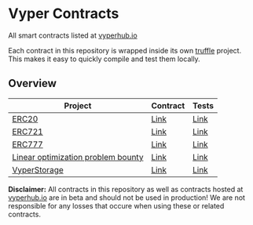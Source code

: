 # Vyper Contracts
All smart contracts listed at [vyperhub.io](https://contracts.vyperhub.io/)

Each contract in this repository is wrapped inside its own [truffle](https://truffleframework.com/) project.
This makes it easy to quickly compile and test them locally.

## Overview

| Project | Contract | Tests |
| - | - | - |
| [ERC20](erc20/) | [Link](erc20/contracts/erc20.vy) | [Link](erc20/tests/erc20.js) |
| [ERC721](erc721/) | [Link](erc721/contracts/erc721.vy) | [Link](erc721/tests/erc721.js) |
| [ERC777](erc777/) | [Link](erc777/contracts/erc777.vy) | [Link](erc777/test) |
| [Linear optimization problem bounty](linear_optimization_problem_bounty/) | [Link](linear_optimization_problem_bounty/contracts/linear_optimization_problem_bounty.vy) | [Link](linear_optimization_problem_bounty/tests/linear_optimization_problem_bounty.js) |
| [VyperStorage](erc20/) | [Link](vyperStorage/contracts/VyperStorage.vy) | [Link](vyperStorage/tests/vyperStorage.js) |

**Disclaimer:** All contracts in this repository as well as contracts hosted at [vyperhub.io](https://contracts.vyperhub.io/) are in beta and should not be used in production! We are not responsible for any losses that occure when using these or related contracts.

